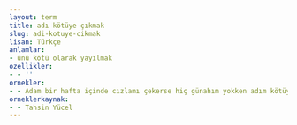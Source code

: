 ```yaml
---
layout: term
title: adı kötüye çıkmak
slug: adi-kotuye-cikmak
lisan: Türkçe
anlamlar:
- ünü kötü olarak yayılmak
ozellikler:
- - ''
ornekler:
- - Adam bir hafta içinde cızlamı çekerse hiç günahım yokken adım kötüye çıkar.
orneklerkaynak:
- - Tahsin Yücel
---
```

